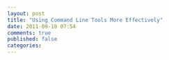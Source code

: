 ```yaml
---
layout: post
title: "Using Command Line Tools More Effectively"
date: 2011-09-19 07:54
comments: true
published: false
categories: 
---
```

